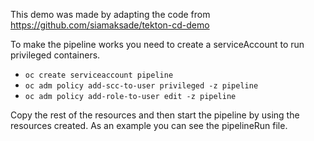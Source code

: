 This demo was made by adapting the code from https://github.com/siamaksade/tekton-cd-demo

To make the pipeline works you need to create a serviceAccount to run privileged containers. 

* `oc create serviceaccount pipeline`
* `oc adm policy add-scc-to-user privileged -z pipeline`
* `oc adm policy add-role-to-user edit -z pipeline`

Copy the rest of the resources and then start the pipeline by using the resources created. As an example you can see the pipelineRun file.

